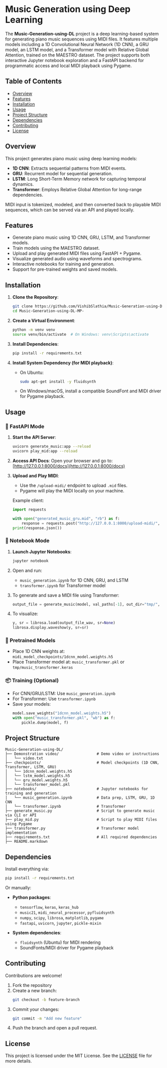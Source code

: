 # Music Generation using Deep Learning

The **Music-Generation-using-DL** project is a deep learning-based system for generating piano music sequences using MIDI files. It features multiple models including a 1D Convolutional Neural Network (1D CNN), a GRU model, an LSTM model, and a Transformer model with Relative Global Attention, trained on the MAESTRO dataset. The project supports both interactive Jupyter notebook exploration and a FastAPI backend for programmatic access and local MIDI playback using Pygame.

## Table of Contents
- [Overview](#overview)
- [Features](#features)
- [Installation](#installation)
- [Usage](#usage)
- [Project Structure](#project-structure)
- [Dependencies](#dependencies)
- [Contributing](#contributing)
- [License](#license)

## Overview

This project generates piano music using deep learning models:
- **1D CNN**: Extracts sequential patterns from MIDI events.
- **GRU**: Recurrent model for sequential generation.
- **LSTM**: Long Short-Term Memory network for capturing temporal dynamics.
- **Transformer**: Employs Relative Global Attention for long-range dependencies.

MIDI input is tokenized, modeled, and then converted back to playable MIDI sequences, which can be served via an API and played locally.

## Features

- Generate piano music using 1D CNN, GRU, LSTM, and Transformer models.
- Train models using the MAESTRO dataset.
- Upload and play generated MIDI files using FastAPI + Pygame.
- Visualize generated audio using waveforms and spectrograms.
- Interactive notebooks for training and generation.
- Support for pre-trained weights and saved models.

## Installation

1. **Clone the Repository**:
   ```bash
   git clone https://github.com/VishibSlathia/Music-Generation-using-DL-MP-.git
   cd Music-Generation-using-DL-MP-
   ```

2. **Create a Virtual Environment**:
   ```bash
   python -m venv venv
   source venv/bin/activate  # On Windows: venv\Scripts\activate
   ```

3. **Install Dependencies**:
   ```bash
   pip install -r requirements.txt
   ```

4. **Install System Dependency (for MIDI playback)**:
   - On Ubuntu:
     ```bash
     sudo apt-get install -y fluidsynth
     ```
   - On Windows/macOS, install a compatible SoundFont and MIDI driver for Pygame playback.

## Usage

### 🚀 FastAPI Mode

1. **Start the API Server**:
   ```bash
   uvicorn generate_music:app --reload
   uvicorn play_mid:app --reload
   ```

2. **Access API Docs**:
   Open your browser and go to: [http://127.0.0.1:8000/docs](http://127.0.0.1:8000/docs)

3. **Upload and Play MIDI**:
   - Use the `/upload-midi/` endpoint to upload `.mid` files.
   - Pygame will play the MIDI locally on your machine.

   Example client:
   ```python
   import requests

   with open("generated_music_gru.mid", "rb") as f:
       response = requests.post("http://127.0.0.1:8000/upload-midi/", files={"file": f})
   print(response.json())
   ```

### 🧠 Notebook Mode

1. **Launch Jupyter Notebooks**:
   ```bash
   jupyter notebook
   ```

2. Open and run:
   - `music_generation.ipynb` for 1D CNN, GRU, and LSTM
   - `transformer.ipynb` for Transformer model

3. To generate and save a MIDI file using Transformer:
   ```python
   output_file = generate_music(model, val_paths[-1], out_dir="tmp/", top_k=15)
   ```

4. To visualize:
   ```python
   y, sr = librosa.load(output_file_wav, sr=None)
   librosa.display.waveshow(y, sr=sr)
   ```

### 💾 Pretrained Models

- Place 1D CNN weights at: `midi_model_checkpoints/1dcnn_model.weights.h5`
- Place Transformer model at: `music_transformer.pkl` or `tmp/music_transformer.keras`

### 📦 Training (Optional)

- For CNN/GRU/LSTM: Use `music_generation.ipynb`
- For Transformer: Use `transformer.ipynb`
- Save your models:
   ```python
   model.save_weights("1dcnn_model.weights.h5")
   with open("music_transformer.pkl", "wb") as f:
       pickle.dump(model, f)
   ```

## Project Structure

```
Music-Generation-using-DL/
├── Demonstration video/                 # Demo video or instructions
│   └── video.txt
├── checkpoints/                         # Model checkpoints (1D CNN, Transformer, LSTM, GRU)
│   └── 1dcnn_model.weights.h5
│   └── lstm_model.weights.h5
│   └── gru_model.weights.h5
│   └── transformer_model.pkl
├── notebooks/                           # Jupyter notebooks for training and generation
│   └── music_generation.ipynb           # Data prep, LSTM, GRU, 1D CNN
│   └── transformer.ipynb                # Transformer
├── generate_music.py                    # Script to generate music via CLI or API
├── play_mid.py                          # Script to play MIDI files using Pygame
├── transformer.py                       # Transformer model implementation
├── requirements.txt                     # All required dependencies
├── README.markdown                      
```

## Dependencies

Install everything via:
```bash
pip install -r requirements.txt
```

Or manually:

- **Python packages**:
  - `tensorflow`, `keras`, `keras_hub`
  - `music21`, `midi_neural_processor`, `pyfluidsynth`
  - `numpy`, `scipy`, `librosa`, `matplotlib`, `pygame`
  - `fastapi`, `uvicorn`, `jupyter`, `pickle-mixin`

- **System dependencies**:
  - `fluidsynth` (Ubuntu) for MIDI rendering
  - SoundFonts/MIDI driver for Pygame playback

## Contributing

Contributions are welcome!

1. Fork the repository
2. Create a new branch:
   ```bash
   git checkout -b feature-branch
   ```
3. Commit your changes:
   ```bash
   git commit -m "Add new feature"
   ```
4. Push the branch and open a pull request.

## License

This project is licensed under the MIT License. See the [LICENSE](LICENSE) file for more details.
